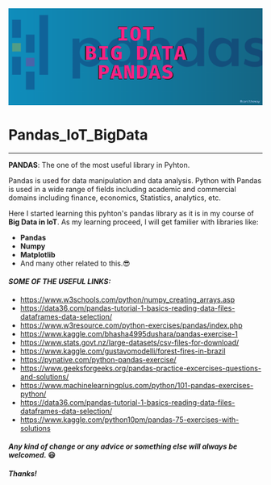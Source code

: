 <div align='center'>
  <img src="Images/Banner.png"><br>
</div>

# Pandas_IoT_BigData

---

**PANDAS**: The one of the most useful library in Pyhton. 

Pandas is used for data manipulation and data analysis. Python with Pandas is used in a wide range of fields including academic and commercial domains including finance, economics, Statistics, analytics, etc.

Here I started learning this pyhton's pandas library as it is in my course of **Big Data in IoT**. As my learning proceed, I will get familier with libraries like:
* **Pandas**
* **Numpy**
* **Matplotlib**
* And many other related to this.😎

#### ***SOME OF THE USEFUL LINKS:***
* https://www.w3schools.com/python/numpy_creating_arrays.asp
* https://data36.com/pandas-tutorial-1-basics-reading-data-files-dataframes-data-selection/
* https://www.w3resource.com/python-exercises/pandas/index.php
* https://www.kaggle.com/bhasha4995dushara/pandas-exercise-1
* https://www.stats.govt.nz/large-datasets/csv-files-for-download/
* https://www.kaggle.com/gustavomodelli/forest-fires-in-brazil
* https://pynative.com/python-pandas-exercise/
* https://www.geeksforgeeks.org/pandas-practice-excercises-questions-and-solutions/
* https://www.machinelearningplus.com/python/101-pandas-exercises-python/
* https://data36.com/pandas-tutorial-1-basics-reading-data-files-dataframes-data-selection/
* https://www.kaggle.com/python10pm/pandas-75-exercises-with-solutions

#### ***Any kind of change or any advice or something else will always be welcomed.*** 😃


##### ***Thanks!***
